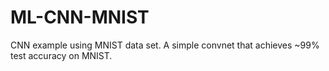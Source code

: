 # ML-CNN-MNIST
CNN example using MNIST data set. A simple convnet that achieves ~99% test accuracy on MNIST.
